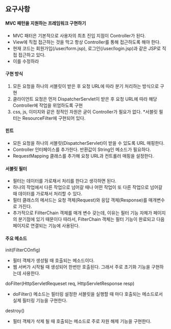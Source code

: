 ## 요구사항

#### MVC 패턴을 지원하는 프레임워크 구현하기

- MVC 패터은 기본적으로 사용자의 최초 진입 지점이 Controller가 된다.
- View에 직접 접근하는 것을 막고 항상 Controller를 통해 접근하도록 해야 한다.
- 현재 코드는 회원가입(/user/form.jsp), 로그인(/user/login.jsp)과 같은 JSP로 직접 접근하고 있다.
- 이를 수정하라



#### 구현 방식

1. 모든 요청을 하나의 서블릿이 받은 후 요청 URL에 따라 분기 처리하는 방식으로 구현
2. 클라이언트 요청은 먼저 DispatcherServlet이 받은 후
   요청 URL에 따라 해당 Controller에 작업을 위엄하도록 구현
3. css, js, 이미지와 같은 정적인 자원은 굳이 Controller가 필요가 없다.
   *서블릿 필터는 ResourceFilter에 구현되어 있다.



#### 힌트

- 모든 요청을 하나의 서블릿(DispatcherServlet)이 받을 수 있도록 URL 매핑한다.
- Controller 인터페이스를 추가한다.
  반환값이 String인 메소드가 필요하다.
- RequestMapping 클래스를 추가해 요청 URL과 컨트롤러 매핑을 설정한다.





#### 서블릿 필터

- 필터는 데이터를 가로채서 처리를 한다고 생각하면 된다.
- 하나의 작업에서 다른 작업으로 넘어갈 때나 어떤 작업이 또 다른 작업으로 넘어갈 때 데이터를 가로채서 처리할 수 있다. 
- 필터 클래스의 메서드는 요청 객체(Request)와 응답 객체(Response)를 매개변수로 가진다.
- 추가적으로 FillterChain 객체를 매개 변수 갖는데, 이유는 필터 기능 자체가 페이지의 분기점에 있기 때문이다
  따라서, FilterChain 객체는 필터 기능이 완료되고 다음 페이지로 연결되는 기능에 사용된다.

#### 주요 메소드

init(FilterCOnfig)

- 필터 객체가 생성될 때 호출되는 메소드이다.
- 웹 서버가 시작될 때 생성되어 한번만 호출된다. 그래서 주로 초기화 기능을 구현하는데 사용한다.

doFilter(HttpServletRequeset req, HttpServletResponse resp)

- doFilter() 메소드는 필터링 설정한 서블릿을 실행할 때 마다 호출되는 메소드로서 실제 필터링 기능을 구현한다.

destroy()

- 필터 객체가 삭제 될 때 호출되는 메소드로 주로 자원 해제 기능을 구현한다.